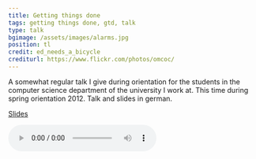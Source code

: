 ```yaml
---
title: Getting things done
tags: getting things done, gtd, talk
type: talk
bgimage: /assets/images/alarms.jpg
position: tl
credit: ed_needs_a_bicycle
crediturl: https://www.flickr.com/photos/omcoc/
---
```


A somewhat regular talk I give during orientation for the students in the computer science department of the university I work at. This time during spring orientation 2012. Talk and slides in german. 

<!--more-->

[Slides](/assets/documents/GTD-2012-04-11.pdf)

<audio controls="controls" src="/assets/audio/GTD-2012-04-11.mp3"></audio>
